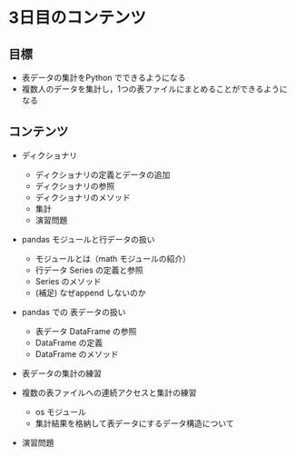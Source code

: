 # 3日目のコンテンツ

## 目標

- 表データの集計をPython でできるようになる
- 複数人のデータを集計し，1つの表ファイルにまとめることができるようになる

## コンテンツ

- ディクショナリ
  - ディクショナリの定義とデータの追加
  - ディクショナリの参照
  - ディクショナリのメソッド
  - 集計
  - 演習問題

- pandas モジュールと行データの扱い
  - モジュールとは（math モジュールの紹介）
  - 行データ Series の定義と参照
  - Series のメソッド
  - (補足) なぜappend しないのか

- pandas での 表データの扱い
  - 表データ DataFrame の参照
  - DataFrame の定義
  - DataFrame のメソッド

- 表データの集計の練習

- 複数の表ファイルへの連続アクセスと集計の練習
  - os モジュール
  - 集計結果を格納して表データにするデータ構造について

- 演習問題
